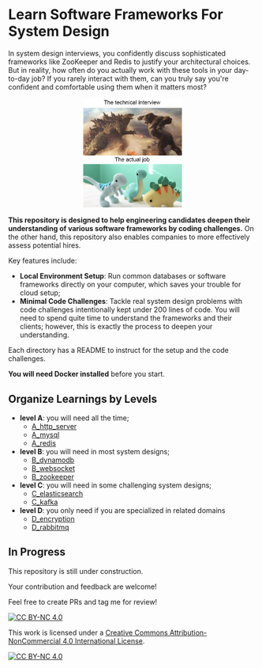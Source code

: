 # Learn Software Frameworks For System Design

In system design interviews, you confidently discuss sophisticated frameworks like ZooKeeper and Redis to justify your architectural choices. But in reality, how often do you actually work with these tools in your day-to-day job? If you rarely interact with them, can you truly say you're confident and comfortable using them when it matters most?

<div align='center'>
<img src="interview_vs_actual_work.png" alt="interview_vs_actual_work" width="200"/>
</div>

**This repository is designed to help engineering candidates deepen their understanding of various software frameworks by coding challenges.** On the other hand, this repository also enables companies to more effectively assess potential hires.

Key features include:
- **Local Environment Setup**: Run common databases or software frameworks directly on your computer, which saves your trouble for cloud setup;
- **Minimal Code Challenges**: Tackle real system design problems with code challenges intentionally kept under 200 lines of code. You will need to spend quite time to understand the frameworks and their clients; however, this is exactly the process to deepen your understanding.

Each directory has a README to instruct for the setup and the code challenges.

**You will need Docker installed** before you start.


## Organize Learnings by Levels
- **level A**: you will need all the time;
  - [A_http_server](./A_http_server/README.md)
  - [A_mysql](./A_mysql/README.md)
  - [A_redis](./A_redis/README.md)
- **level B**: you will need in most system designs;
  - [B_dynamodb](./B_dynamodb/README.md)
  - [B_websocket](./B_websocket/README.md)
  - [B_zookeeper](./B_zookeeper/README.md)
- **level C**: you will need in some challenging system designs;
  - [C_elasticsearch](./C_elasticsearch/README.md)
  - [C_kafka](./C_kafka/README.md)
- **level D**: you only need if you are specialized in related domains
  - [D_encryption](./D_encryption/README.md) 
  - [D_rabbitmq](./D_rabbitmq/README.md)


## In Progress
This repository is still under construction.

Your contribution and feedback are welcome!

Feel free to create PRs and tag me for review!




[![CC BY-NC 4.0][cc-by-nc-shield]][cc-by-nc]

This work is licensed under a
[Creative Commons Attribution-NonCommercial 4.0 International License][cc-by-nc].

[![CC BY-NC 4.0][cc-by-nc-image]][cc-by-nc]

[cc-by-nc]: https://creativecommons.org/licenses/by-nc/4.0/
[cc-by-nc-image]: https://licensebuttons.net/l/by-nc/4.0/88x31.png
[cc-by-nc-shield]: https://img.shields.io/badge/License-CC%20BY--NC%204.0-lightgrey.svg

